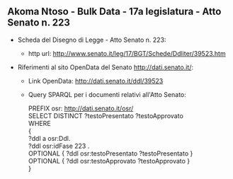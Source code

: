 ## Akoma Ntoso - Bulk Data - 17a legislatura - Atto Senato n. 223 ##

* Scheda del Disegno di Legge - Atto Senato n. 223:
	* http url: http://www.senato.it/leg/17/BGT/Schede/Ddliter/39523.htm

* Riferimenti al sito OpenData del Senato http://dati.senato.it/:
	* Link OpenData: http://dati.senato.it/ddl/39523
	* Query SPARQL per i documenti relativi all'Atto Senato:

        PREFIX osr: <http://dati.senato.it/osr/>  
		SELECT DISTINCT ?testoPresentato ?testoApprovato  
		WHERE  
		{  
		    ?ddl a osr:Ddl.  
		    ?ddl osr:idFase 223 .  
		    OPTIONAL { ?ddl osr:testoPresentato ?testoPresentato }  
		    OPTIONAL { ?ddl osr:testoApprovato ?testoApprovato }  
		}
		